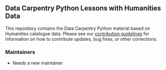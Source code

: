 ## Data Carpentry Python Lessons with Humanities Data

This repository contains the Data Carpentry Python material based on Humanities catalogue
data. Please see our [contribution guidelines](CONTRIBUTING.md) for information
on how to contribute updates, bug fixes, or other corrections.

### Maintainers

- Needs a new maintainer


